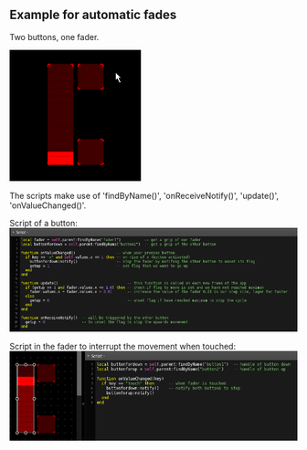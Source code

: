 ## Example for automatic fades

Two buttons, one fader.

![fader and buttons](pics/preview.gif)


The scripts make use of 'findByName()', 'onReceiveNotify()', 'update()', 'onValueChanged()'.

Script of a button:
![script_button](pics/script1.png)


Script in the fader to interrupt the movement when touched:
![script_fader](pics/script2.png)


